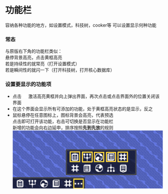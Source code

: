 # 功能栏
容纳各种功能的地方，如设置模式，科技树，cooker等
可以设置显示何种功能
### 常态
与原版右下角的功能栏类似：  
悬停背景高亮，点击黄框高亮  
若是持续性的就常亮（打开设置模式）  
若是瞬间性的就闪一下（打开科技树，打开核心数据库）
### 设置要显示的功能项
- 点击 ![alt text](图/rename.png) 激活高亮黄框并向上弹出界面，再次点击或点击界面外的位置关闭该界面
- 在这个界面会显示所有可添加的功能，处于黄框高亮状态的是显示，反之
- 鼠标悬停在任意图标上，图标背景会高亮，代表预选  
点击即可打开该功能，右击可切换是否显示在功能栏  
新增的功能会向右边延申，排序按照**先到先放**的规则
![alt text](图/功能栏设置.png)